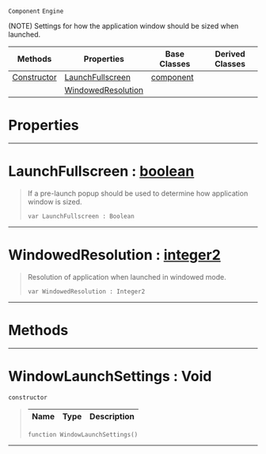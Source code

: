  `Component` `Engine`



(NOTE) Settings for how the application window should be sized when launched.

|Methods|Properties|Base Classes|Derived Classes|
|---|---|---|---|
|[ Constructor](https://github.com/ZilchEngine/ZilchDocs/blob/master/code_reference/class_reference/windowlaunchsettings.markdown#windowlaunchsettings-voi)|[ LaunchFullscreen](https://github.com/ZilchEngine/ZilchDocs/blob/master/code_reference/class_reference/windowlaunchsettings.markdown#launchfullscreen-zilch-en)|[component](https://github.com/ZilchEngine/ZilchDocs/blob/master/code_reference/class_reference/component.markdown)| |
| |[ WindowedResolution](https://github.com/ZilchEngine/ZilchDocs/blob/master/code_reference/class_reference/windowlaunchsettings.markdown#windowedresolution-zero)| | |


 #  Properties


---  
 #  LaunchFullscreen : [boolean](https://github.com/ZilchEngine/ZilchDocs/blob/master/code_reference/nada_base_types/boolean.markdown)

> If a pre-launch popup should be used to determine how application window is sized.
> ``` lang=cpp, name=Nada
> var LaunchFullscreen : Boolean


---  
 #  WindowedResolution : [integer2](https://github.com/ZilchEngine/ZilchDocs/blob/master/code_reference/nada_base_types/integer2.markdown)

> Resolution of application when launched in windowed mode.
> ``` lang=cpp, name=Nada
> var WindowedResolution : Integer2


---  
 #  Methods


---  
 #  WindowLaunchSettings : Void

 `constructor`

> 
> |Name|Type|Description|
> |---|---|---|
> ``` lang=cpp, name=Nada
> function WindowLaunchSettings()
> ``` 


---  
 

 